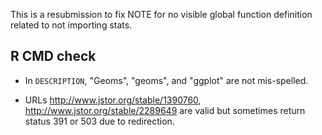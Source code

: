 This is a resubmission to fix NOTE for no visible global function definition related to not importing stats.

## R CMD check

* In `DESCRIPTION`, "Geoms", "geoms", and "ggplot" are not mis-spelled.

* URLs http://www.jstor.org/stable/1390760, http://www.jstor.org/stable/2289649
  are valid but sometimes return status 391 or 503 due to redirection.
